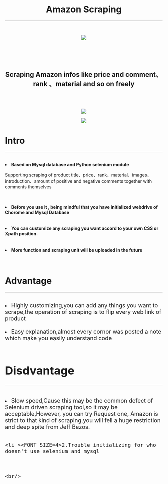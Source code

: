 <!DOCTYPE html>
<html lang="en">
<head>
    <meta charset="UTF-8">
    <title>Amazon Scraping</title>
</head>
<body>
<h1 align="center">Amazon Scraping</h1>

<hr style="opacity:0.4">
<br/>
<p align="center">
  <a ><img src="file:///D:/essential%20software/Amazon%20scraping.webp"/></a>

<br /><br /><br />

<h2 align="center">Scraping Amazon infos like price and comment、rank 、material and so on freely</h2>
</p>

<br /><br />

<p align="center">
 <a ><img src="file:///D:/essential%20software/Amazon%20scraping%20(1).webp" align="center"></img></a>
</p>

<p align="center">
<img src = "file:///D:/essential%20software/Amazon%20scraping%20(2).webp"></img>
</p>

<h1>Intro</h1>

<hr style="opacity:0.4"  ><br/>

<li align="left"><strong>Based on Mysql database and Python selenium module</strong></li>
<p align="left">Supporting scraping of product title、price、rank、material、images、introduction、amount of positive and negative comments together with comments themselves</p>
<br/><br/>

<li align="left" ><strong >Before you use it , being mindful that you have initialized webdrive of Chorome and Mysql Database</strong></li>
<br/><br/>

<li align="left"><strong>You can customize any scraping you want accord to your own CSS or Xpath position.</strong></li>
<br/><br/>

<li align="left"><strong>More function and scraping unit will be uploaded in the future</strong></li>
<br/><br/>




<h1>Advantage</h1>

<hr style="opacity:0.4"><br/>


   <li > <FONT SIZE=4>Highly customizing,you can add any things you want to scrape,the operation of scraping is to flip every web link of product
    <br/> <br/>
    <li ><FONT SIZE=4>Easy explanation,almost every cornor was posted a note which make you easily understand code
    <br/><br/>


<h1>Disdvantage</h1>
    <hr style="opacity:0.4"><br/>

<li ><FONT SIZE=4>Slow speed,Cause this may be the common defect of Selenium driven scraping tool,so it may be acceptable,However, you can try Request one, Amazon is strict to that kind of scraping,you will fell a huge restriction and deep spite from Jeff Bezos. </FONT>
    <br/> <br/>


    <li ><FONT SIZE=4>2.Trouble initializing for who doesn't use selenium and mysql



    <br/>


</FONT>

<br/><br/>


</body>
</html>
